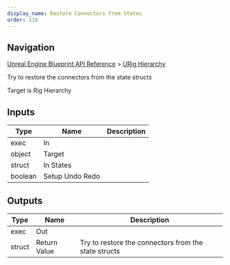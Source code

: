 ```yaml
---
display_name: Restore Connectors from States
order: 118
---
```

## Navigation

[Unreal Engine Blueprint API Reference](https://dev.epicgames.com/documentation/en-us/unreal-engine/BlueprintAPI) > [URig Hierarchy](https://dev.epicgames.com/documentation/en-us/unreal-engine/BlueprintAPI/URigHierarchy)

Try to restore the connectors from the state structs

Target is Rig Hierarchy

## Inputs

| Type | Name | Description |
| --- | --- | --- |
| exec | In |  |
| object | Target |  |
| struct | In States |  |
| boolean | Setup Undo Redo |  |

## Outputs

| Type | Name | Description |
| --- | --- | --- |
| exec | Out |  |
| struct | Return Value | Try to restore the connectors from the state structs |
